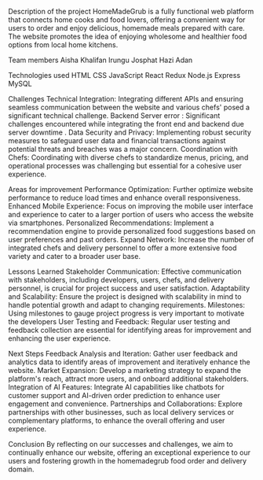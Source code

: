Description of the project
HomeMadeGrub is a fully functional web platform that connects home cooks and food lovers, offering a convenient way for users to order and enjoy delicious, homemade meals prepared with care. The website promotes the idea of enjoying wholesome and healthier food options from local home kitchens.

Team members
Aisha Khalifan
Irungu Josphat
Hazi Adan

Technologies used
HTML
CSS
JavaScript
React
Redux
Node.js
Express
MySQL

Challenges
Technical Integration: Integrating different APIs and ensuring seamless communication between the website and various chefs' posed a significant technical challenge. Backend Server error : Significant challenges encountered while integrating the front end and backend due server downtime . Data Security and Privacy: Implementing robust security measures to safeguard user data and financial transactions against potential threats and breaches was a major concern. Coordination with Chefs: Coordinating with diverse chefs to standardize menus, pricing, and operational processes was challenging but essential for a cohesive user experience.

Areas for improvement
Performance Optimization: Further optimize website performance to reduce load times and enhance overall responsiveness. Enhanced Mobile Experience: Focus on improving the mobile user interface and experience to cater to a larger portion of users who access the website via smartphones. Personalized Recommendations: Implement a recommendation engine to provide personalized food suggestions based on user preferences and past orders. Expand Network: Increase the number of integrated chefs and delivery personnel to offer a more extensive food variety and cater to a broader user base.

Lessons Learned
Stakeholder Communication: Effective communication with stakeholders, including developers, users, chefs, and delivery personnel, is crucial for project success and user satisfaction.
Adaptability and Scalability: Ensure the project is designed with scalability in mind to handle potential growth and adapt to changing requirements.
Milestones: Using milestones to gauge project progress is very important to motivate the developers
User Testing and Feedback: Regular user testing and feedback collection are essential for identifying areas for improvement and enhancing the user experience.

Next Steps
Feedback Analysis and Iteration: Gather user feedback and analytics data to identify areas of improvement and iteratively enhance the website.
Market Expansion: Develop a marketing strategy to expand the platform's reach, attract more users, and onboard additional stakeholders.
Integration of AI Features: Integrate AI capabilities like chatbots for customer support and AI-driven order prediction to enhance user engagement and convenience.
Partnerships and Collaborations: Explore partnerships with other businesses, such as local delivery services or complementary platforms, to enhance the overall offering and user experience.

Conclusion
By reflecting on our successes and challenges, we aim to continually enhance our website, offering an exceptional experience to our users and fostering growth in the homemadegrub food order and delivery domain.
